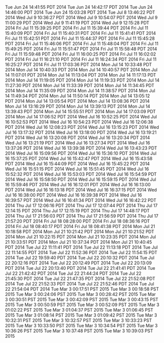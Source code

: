 Tue Jun 24 14:41:55 PDT 2014
Tue Jun 24 14:42:17 PDT 2014
Tue Jun 24 14:46:00 PDT 2014
Tue Jun 24 15:03:28 PDT 2014
Tue Jul  8 13:46:22 PDT 2014
Wed Jul  9 10:36:27 PDT 2014
Wed Jul  9 10:54:07 PDT 2014
Wed Jul  9 11:00:29 PDT 2014
Wed Jul  9 11:41:19 PDT 2014
Wed Jul  9 12:15:28 PDT 2014
Fri Jul 11 15:39:25 PDT 2014
Fri Jul 11 15:39:44 PDT 2014
Fri Jul 11 15:40:09 PDT 2014
Fri Jul 11 15:40:31 PDT 2014
Fri Jul 11 15:41:41 PDT 2014
Fri Jul 11 15:42:51 PDT 2014
Fri Jul 11 15:44:37 PDT 2014
Fri Jul 11 15:45:28 PDT 2014
Fri Jul 11 15:46:06 PDT 2014
Fri Jul 11 15:48:04 PDT 2014
Fri Jul 11 15:49:25 PDT 2014
Fri Jul 11 15:51:47 PDT 2014
Fri Jul 11 15:58:48 PDT 2014
Fri Jul 11 15:59:48 PDT 2014
Fri Jul 11 16:00:25 PDT 2014
Fri Jul 11 16:02:02 PDT 2014
Fri Jul 11 16:21:10 PDT 2014
Fri Jul 11 16:24:34 PDT 2014
Fri Jul 11 16:25:27 PDT 2014
Fri Jul 11 17:03:36 PDT 2014
Mon Jul 14 10:33:48 PDT 2014
Mon Jul 14 10:40:33 PDT 2014
Mon Jul 14 10:40:57 PDT 2014
Mon Jul 14 11:07:01 PDT 2014
Mon Jul 14 11:13:04 PDT 2014
Mon Jul 14 11:17:13 PDT 2014
Mon Jul 14 11:19:05 PDT 2014
Mon Jul 14 11:19:33 PDT 2014
Mon Jul 14 11:27:30 PDT 2014
Mon Jul 14 11:33:39 PDT 2014
Mon Jul 14 11:34:45 PDT 2014
Mon Jul 14 11:35:09 PDT 2014
Mon Jul 14 11:38:57 PDT 2014
Mon Jul 14 11:49:34 PDT 2014
Mon Jul 14 11:50:14 PDT 2014
Mon Jul 14 13:05:12 PDT 2014
Mon Jul 14 13:05:54 PDT 2014
Mon Jul 14 13:08:36 PDT 2014
Mon Jul 14 13:16:29 PDT 2014
Mon Jul 14 13:39:13 PDT 2014
Mon Jul 14 13:39:43 PDT 2014
Mon Jul 14 15:55:51 PDT 2014
Mon Jul 14 17:03:09 PDT 2014
Mon Jul 14 17:06:52 PDT 2014
Wed Jul 16 10:52:25 PDT 2014
Wed Jul 16 10:52:53 PDT 2014
Wed Jul 16 10:54:23 PDT 2014
Wed Jul 16 12:06:38 PDT 2014
Wed Jul 16 12:08:23 PDT 2014
Wed Jul 16 13:15:23 PDT 2014
Wed Jul 16 13:17:32 PDT 2014
Wed Jul 16 13:18:00 PDT 2014
Wed Jul 16 13:19:21 PDT 2014
Wed Jul 16 13:20:08 PDT 2014
Wed Jul 16 13:20:34 PDT 2014
Wed Jul 16 13:21:19 PDT 2014
Wed Jul 16 13:27:34 PDT 2014
Wed Jul 16 13:37:26 PDT 2014
Wed Jul 16 13:39:38 PDT 2014
Wed Jul 16 13:43:23 PDT 2014
Wed Jul 16 15:09:56 PDT 2014
Wed Jul 16 15:36:10 PDT 2014
Wed Jul 16 15:37:25 PDT 2014
Wed Jul 16 15:42:47 PDT 2014
Wed Jul 16 15:43:58 PDT 2014
Wed Jul 16 15:44:09 PDT 2014
Wed Jul 16 15:45:22 PDT 2014
Wed Jul 16 15:51:15 PDT 2014
Wed Jul 16 15:51:45 PDT 2014
Wed Jul 16 15:52:32 PDT 2014
Wed Jul 16 15:53:03 PDT 2014
Wed Jul 16 15:54:59 PDT 2014
Wed Jul 16 15:58:50 PDT 2014
Wed Jul 16 15:59:15 PDT 2014
Wed Jul 16 15:59:46 PDT 2014
Wed Jul 16 16:12:01 PDT 2014
Wed Jul 16 16:13:00 PDT 2014
Wed Jul 16 16:13:18 PDT 2014
Wed Jul 16 16:37:15 PDT 2014
Wed Jul 16 16:38:00 PDT 2014
Wed Jul 16 16:39:38 PDT 2014
Wed Jul 16 16:39:57 PDT 2014
Wed Jul 16 16:41:34 PDT 2014
Wed Jul 16 16:42:22 PDT 2014
Thu Jul 17 12:06:16 PDT 2014
Thu Jul 17 12:07:44 PDT 2014
Thu Jul 17 12:14:15 PDT 2014
Thu Jul 17 12:15:19 PDT 2014
Thu Jul 17 14:48:17 PDT 2014
Thu Jul 17 21:56:03 PDT 2014
Thu Jul 17 21:56:59 PDT 2014
Thu Jul 17 21:57:20 PDT 2014
Fri Jul 18 08:28:00 PDT 2014
Fri Jul 18 08:36:16 PDT 2014
Fri Jul 18 08:40:17 PDT 2014
Fri Jul 18 08:41:38 PDT 2014
Mon Jul 21 10:18:58 PDT 2014
Mon Jul 21 10:21:42 PDT 2014
Mon Jul 21 10:21:52 PDT 2014
Mon Jul 21 10:22:15 PDT 2014
Mon Jul 21 10:23:35 PDT 2014
Mon Jul 21 10:33:51 PDT 2014
Mon Jul 21 10:37:34 PDT 2014
Mon Jul 21 10:40:45 PDT 2014
Tue Jul 22 11:11:41 PDT 2014
Tue Jul 22 11:13:18 PDT 2014
Tue Jul 22 11:14:55 PDT 2014
Tue Jul 22 11:52:36 PDT 2014
Tue Jul 22 11:54:15 PDT 2014
Tue Jul 22 19:59:40 PDT 2014
Tue Jul 22 20:10:32 PDT 2014
Tue Jul 22 20:12:16 PDT 2014
Tue Jul 22 20:12:49 PDT 2014
Tue Jul 22 20:13:09 PDT 2014
Tue Jul 22 20:13:40 PDT 2014
Tue Jul 22 21:41:41 PDT 2014
Tue Jul 22 21:42:42 PDT 2014
Tue Jul 22 21:44:24 PDT 2014
Tue Jul 22 21:45:30 PDT 2014
Tue Jul 22 21:47:35 PDT 2014
Tue Jul 22 21:52:08 PDT 2014
Tue Jul 22 21:52:33 PDT 2014
Tue Jul 22 21:52:46 PDT 2014
Tue Jul 22 21:54:04 PDT 2014
Tue Mar  3 00:17:51 PST 2015
Tue Mar  3 00:18:58 PST 2015
Tue Mar  3 00:24:06 PST 2015
Tue Mar  3 00:28:42 PST 2015
Tue Mar  3 00:30:51 PST 2015
Tue Mar  3 00:42:09 PST 2015
Tue Mar  3 00:43:15 PST 2015
Tue Mar  3 00:50:59 PST 2015
Tue Mar  3 00:52:09 PST 2015
Tue Mar  3 01:02:22 PST 2015
Tue Mar  3 01:04:37 PST 2015
Tue Mar  3 01:06:45 PST 2015
Tue Mar  3 01:08:14 PST 2015
Tue Mar  3 01:09:42 PST 2015
Tue Mar  3 10:32:31 PST 2015
Tue Mar  3 10:32:57 PST 2015
Tue Mar  3 10:33:23 PST 2015
Tue Mar  3 10:33:50 PST 2015
Tue Mar  3 10:34:54 PST 2015
Tue Mar  3 10:36:26 PST 2015
Tue Mar  3 10:37:48 PST 2015
Tue Mar  3 10:39:03 PST 2015
